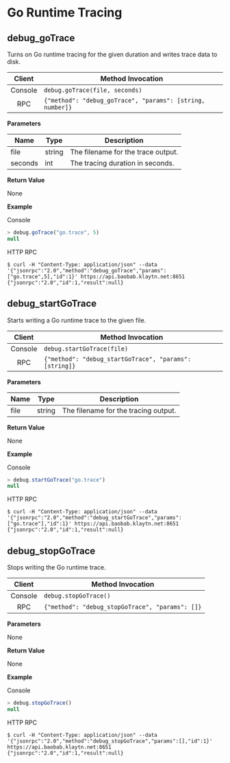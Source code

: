# Go Runtime Tracing

## debug_goTrace <a id="debug_gotrace"></a>

Turns on Go runtime tracing for the given duration and writes
trace data to disk.

| Client  | Method Invocation                                         |
|:-------:|-----------------------------------------------------------|
| Console | `debug.goTrace(file, seconds)`                            |
| RPC     | `{"method": "debug_goTrace", "params": [string, number]}` |

**Parameters**

| Name | Type | Description |
| --- | --- | --- |
| file | string | The filename for the trace output. |
| seconds | int | The tracing duration in seconds. |

**Return Value**

None

**Example**

Console
```javascript
> debug.goTrace("go.trace", 5)
null
```
HTTP RPC

```shell
$ curl -H "Content-Type: application/json" --data '{"jsonrpc":"2.0","method":"debug_goTrace","params":["go.trace",5],"id":1}' https://api.baobab.klaytn.net:8651
{"jsonrpc":"2.0","id":1,"result":null}
```


## debug_startGoTrace <a id="debug_startgotrace"></a>

Starts writing a Go runtime trace to the given file.

| Client  | Method Invocation                                      |
|:-------:|--------------------------------------------------------|
| Console | `debug.startGoTrace(file)`                             |
| RPC     | `{"method": "debug_startGoTrace", "params": [string]}` |

**Parameters**

| Name | Type | Description |
| --- | --- | --- |
| file | string | The filename for the tracing output. |

**Return Value**

None

**Example**

Console
```javascript
> debug.startGoTrace("go.trace")
null
```
HTTP RPC
```shell
$ curl -H "Content-Type: application/json" --data '{"jsonrpc":"2.0","method":"debug_startGoTrace","params":["go.trace"],"id":1}' https://api.baobab.klaytn.net:8651
{"jsonrpc":"2.0","id":1,"result":null}
```


## debug_stopGoTrace <a id="debug_stopgotrace"></a>

Stops writing the Go runtime trace.

| Client  | Method Invocation                                 |
|:-------:|---------------------------------------------------|
| Console | `debug.stopGoTrace()`                             |
| RPC     | `{"method": "debug_stopGoTrace", "params": []}`   |

**Parameters**

None

**Return Value**

None

**Example**

Console
```javascript
> debug.stopGoTrace()
null
```
HTTP RPC
```shell
$ curl -H "Content-Type: application/json" --data '{"jsonrpc":"2.0","method":"debug_stopGoTrace","params":[],"id":1}' https://api.baobab.klaytn.net:8651
{"jsonrpc":"2.0","id":1,"result":null}
```

